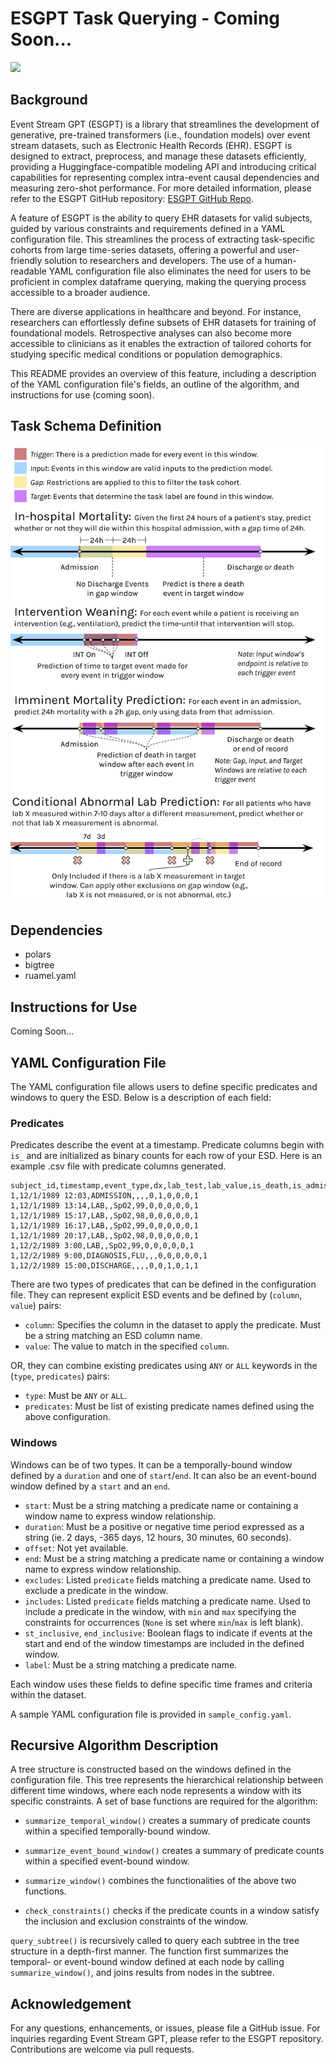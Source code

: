 # ESGPT Task Querying - Coming Soon...

![](https://img.shields.io/badge/python-3.10-blue)

## Background

Event Stream GPT (ESGPT) is a library that streamlines the development of generative, pre-trained transformers (i.e., foundation models) over event stream datasets, such as Electronic Health Records (EHR). ESGPT is designed to extract, preprocess, and manage these datasets efficiently, providing a Huggingface-compatible modeling API and introducing critical capabilities for representing complex intra-event causal dependencies and measuring zero-shot performance. For more detailed information, please refer to the ESGPT GitHub repository: [ESGPT GitHub Repo](https://github.com/esgpt).

A feature of ESGPT is the ability to query EHR datasets for valid subjects, guided by various constraints and requirements defined in a YAML configuration file. This streamlines the process of extracting task-specific cohorts from large time-series datasets, offering a powerful and user-friendly solution to researchers and developers. The use of a human-readable YAML configuration file also eliminates the need for users to be proficient in complex dataframe querying, making the querying process accessible to a broader audience.

There are diverse applications in healthcare and beyond. For instance, researchers can effortlessly define subsets of EHR datasets for training of foundational models. Retrospective analyses can also become more accessible to clinicians as it enables the extraction of tailored cohorts for studying specific medical conditions or population demographics.

This README provides an overview of this feature, including a description of the YAML configuration file's fields, an outline of the algorithm, and instructions for use (coming soon).

## Task Schema Definition

![Task Schema Definition](./TaskSchemaDefinition.svg)

## Dependencies

- polars
- bigtree
- ruamel.yaml

## Instructions for Use

Coming Soon...

## YAML Configuration File

The YAML configuration file allows users to define specific predicates and windows to query the ESD. Below is a description of each field:

### Predicates

Predicates describe the event at a timestamp. Predicate columns begin with `is_` and are initialized as binary counts for each row of your ESD. Here is an example .csv file with predicate columns generated.
```
subject_id,timestamp,event_type,dx,lab_test,lab_value,is_death,is_admission,is_discharge,is_covid,is_death_or_discharge,is_any
1,12/1/1989 12:03,ADMISSION,,,,0,1,0,0,0,1
1,12/1/1989 13:14,LAB,,SpO2,99,0,0,0,0,0,1
1,12/1/1989 15:17,LAB,,SpO2,98,0,0,0,0,0,1
1,12/1/1989 16:17,LAB,,SpO2,99,0,0,0,0,0,1
1,12/1/1989 20:17,LAB,,SpO2,98,0,0,0,0,0,1
1,12/2/1989 3:00,LAB,,SpO2,99,0,0,0,0,0,1
1,12/2/1989 9:00,DIAGNOSIS,FLU,,,0,0,0,0,0,1
1,12/2/1989 15:00,DISCHARGE,,,,0,0,1,0,1,1
```

There are two types of predicates that can be defined in the configuration file. They can represent explicit ESD events and be defined by (`column`, `value`) pairs:

- `column`: Specifies the column in the dataset to apply the predicate. Must be a string matching an ESD column name.
- `value`: The value to match in the specified `column`.

OR, they can combine existing predicates using `ANY` or `ALL` keywords in the (`type`, `predicates`) pairs:

- `type`: Must be `ANY` or `ALL`.
- `predicates`: Must be list of existing predicate names defined using the above configuration.

### Windows

Windows can be of two types. It can be a temporally-bound window defined by a `duration` and one of `start`/`end`. It can also be an event-bound window defined by a `start` and an `end`.

- `start`: Must be a string matching a predicate name or containing a window name to express window relationship.
- `duration`: Must be a positive or negative time period expressed as a string (ie. 2 days, -365 days, 12 hours, 30 minutes, 60 seconds).
- `offset`: Not yet available.
- `end`: Must be a string matching a predicate name or containing a window name to express window relationship.
- `excludes`: Listed `predicate` fields matching a predicate name. Used to exclude a predicate in the window.
- `includes`: Listed `predicate` fields matching a predicate name. Used to include a predicate in the window, with `min` and `max` specifying the constraints for occurrences (`None` is set where `min`/`max` is left blank).
- `st_inclusive`, `end_inclusive`: Boolean flags to indicate if events at the start and end of the window timestamps are included in the defined window.
- `label`: Must be a string matching a predicate name.

Each window uses these fields to define specific time frames and criteria within the dataset.

A sample YAML configuration file is provided in `sample_config.yaml`.

## Recursive Algorithm Description

A tree structure is constructed based on the windows defined in the configuration file. This tree represents the hierarchical relationship between different time windows, where each node represents a window with its specific constraints. A set of base functions are required for the algorithm:

- `summarize_temporal_window()` creates a summary of predicate counts within a specified temporally-bound window.

- `summarize_event_bound_window()` creates a summary of predicate counts within a specified event-bound window.

- `summarize_window()` combines the functionalities of the above two functions.

- `check_constraints()` checks if the predicate counts in a window satisfy the inclusion and exclusion constraints of the window.

`query_subtree()` is recursively called to query each subtree in the tree structure in a depth-first manner. The function first summarizes the temporal- or event-bound window defined at each node by calling `summarize_window()`, and joins results from nodes in the subtree.

## Acknowledgement

For any questions, enhancements, or issues, please file a GitHub issue. For inquiries regarding Event Stream GPT, please refer to the ESGPT repository. Contributions are welcome via pull requests.
